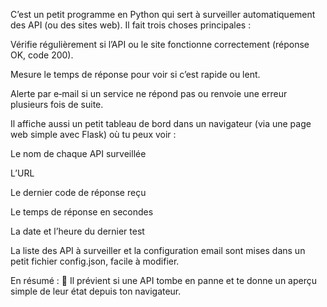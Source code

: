 C’est un petit programme en Python qui sert à surveiller automatiquement des API (ou des sites web).
Il fait trois choses principales :

Vérifie régulièrement si l’API ou le site fonctionne correctement (réponse OK, code 200).

Mesure le temps de réponse pour voir si c’est rapide ou lent.

Alerte par e‑mail si un service ne répond pas ou renvoie une erreur plusieurs fois de suite.

Il affiche aussi un petit tableau de bord dans un navigateur (via une page web simple avec Flask) où tu peux voir :

Le nom de chaque API surveillée

L’URL

Le dernier code de réponse reçu

Le temps de réponse en secondes

La date et l’heure du dernier test

La liste des API à surveiller et la configuration email sont mises dans un petit fichier config.json, facile à modifier.

En résumé :
📡 Il prévient si une API tombe en panne et te donne un aperçu simple de leur état depuis ton navigateur.
